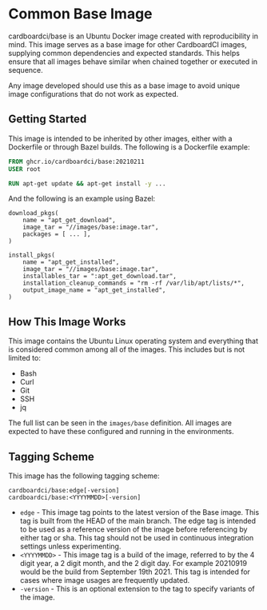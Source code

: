 # Common Base Image

cardboardci/base is an Ubuntu Docker image created with reproducibility in mind. This image serves as a base image for other CardboardCI images, supplying common dependencies and expected standards. This helps ensure that all images behave similar when chained together or executed in sequence.

Any image developed should use this as a base image to avoid unique image configurations that do not work as expected.

## Getting Started

This image is intended to be inherited by other images, either with a Dockerfile or through Bazel builds. The following is a Dockerfile example:

```dockerfile
FROM ghcr.io/cardboardci/base:20210211
USER root

RUN apt-get update && apt-get install -y ...
```

And the following is an example using Bazel:

```starlark
download_pkgs(
    name = "apt_get_download",
    image_tar = "//images/base:image.tar",
    packages = [ ... ],
)

install_pkgs(
    name = "apt_get_installed",
    image_tar = "//images/base:image.tar",
    installables_tar = ":apt_get_download.tar",
    installation_cleanup_commands = "rm -rf /var/lib/apt/lists/*",
    output_image_name = "apt_get_installed",
)
```

## How This Image Works

This image contains the Ubuntu Linux operating system and everything that is considered common among all of the images. This includes but is not limited to:

-   Bash
-   Curl
-   Git
-   SSH
-   jq

The full list can be seen in the `images/base` definition. All images are expected to have these configured and running in the environments.

## Tagging Scheme

This image has the following tagging scheme:

```
cardboardci/base:edge[-version]
cardboardci/base:<YYYYMMDD>[-version]
```

-   `edge` - This image tag points to the latest version of the Base image. This tag is built from the HEAD of the main branch. The edge tag is intended to be used as a reference version of the image before referencing by either tag or sha. This tag should not be used in continuous integration settings unless experimenting.
-   `<YYYYMMDD>` - This image tag is a build of the image, referred to by the 4 digit year, a 2 digit month, and the 2 digit day. For example 20210919 would be the build from September 19th 2021. This tag is intended for cases where image usages are frequently updated.
-   `-version` - This is an optional extension to the tag to specify variants of the image.
